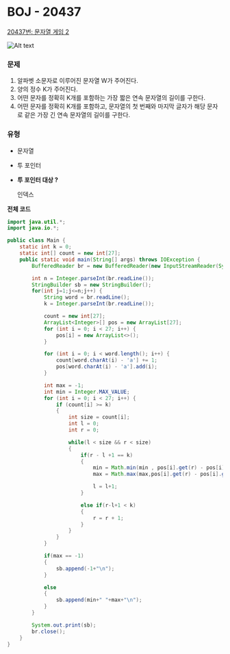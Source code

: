 # BOJ - 20437

[20437번: 문자열 게임 2](https://www.acmicpc.net/problem/20437)

![Alt text](https://user-images.githubusercontent.com/84346055/258817781-2f89603b-9b60-4406-9685-fd241244df2f.png)

### 문제

1. 알파벳 소문자로 이루어진 문자열 W가 주어진다.
2. 양의 정수 K가 주어진다.
3. 어떤 문자를 정확히 K개를 포함하는 가장 짧은 연속 문자열의 길이를 구한다.
4. 어떤 문자를 정확히 K개를 포함하고, 문자열의 첫 번째와 마지막 글자가 해당 문자로 같은 가장 긴 연속 문자열의 길이를 구한다.

### 유형

- 문자열
- 투 포인터
- **투 포인터 대상 ?**

  인덱스


**전체 코드**

```java
import java.util.*;
import java.io.*;

public class Main {
    static int k = 0;
    static int[] count = new int[27];
    public static void main(String[] args) throws IOException {
        BufferedReader br = new BufferedReader(new InputStreamReader(System.in));

        int n = Integer.parseInt(br.readLine());
        StringBuilder sb = new StringBuilder();
        for(int j=1;j<=n;j++) {
            String word = br.readLine();
            k = Integer.parseInt(br.readLine());

            count = new int[27];
            ArrayList<Integer>[] pos = new ArrayList[27];
            for (int i = 0; i < 27; i++) {
                pos[i] = new ArrayList<>();
            }

            for (int i = 0; i < word.length(); i++) {
                count[word.charAt(i) - 'a'] += 1;
                pos[word.charAt(i) - 'a'].add(i);
            }

            int max = -1;
            int min = Integer.MAX_VALUE;
            for (int i = 0; i < 27; i++) {
                if (count[i] >= k)
                {
                    int size = count[i];
                    int l = 0;
                    int r = 0;

                    while(l < size && r < size)
                    {
                        if(r - l +1 == k)
                        {
                            min = Math.min(min , pos[i].get(r) - pos[i].get(l) +1);
                            max = Math.max(max,pos[i].get(r) - pos[i].get(l) +1);

                            l = l+1;
                        }

                        else if(r-l+1 < k)
                        {
                            r = r + 1;
                        }
                    }
                }
            }

            if(max == -1)
            {
                sb.append(-1+"\n");
            }

            else
            {
                sb.append(min+" "+max+"\n");
            }
        }

        System.out.print(sb);
        br.close();
    }
}
```
